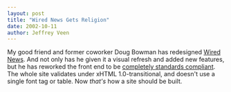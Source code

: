 ```yaml
--- 
layout: post
title: "Wired News Gets Religion"
date: 2002-10-11
author: Jeffrey Veen
---
```

My good friend and former coworker Doug Bowman has redesigned <a href="http://wired.com/">Wired News</a>. And not only has he given it a visual refresh and added new features, but he has reworked the front end to be <a href="http://wired.com/news/culture/0,1284,55675,00.html">completely standards compliant</a>. The whole site validates under xHTML 1.0-transitional, and doesn't use a single font tag or table. Now <i>that's</i> how a site should be built.
&#8203;